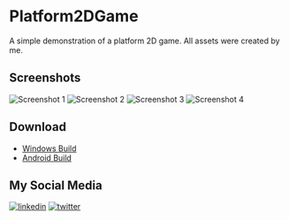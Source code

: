 
# Platform2DGame

A simple demonstration of a platform 2D game. All assets were created by me.


## Screenshots

![Screenshot 1](https://lh3.googleusercontent.com/WnSUpo1HMSQ35D4uTEcQCmdQ6O11rwReKns8_0ATd-5tvjtoicfUcw79zwJMYGN7rkI=w400)
![Screenshot 2](https://lh4.googleusercontent.com/5mojAxwm9Xf2RazWs2G1UdDyN_NHzA0v_X1e04Xw9e4HyODSghCUZyqi_Pq_vO3TlzE=w400)
![Screenshot 3](https://lh4.googleusercontent.com/fcqU3NE-tBCf8OA03Tg-IvvQns4cj6PmhVeadtZzSXdEmHQiXver_CetcP4d9WniCpQ=w400)
![Screenshot 4](https://lh3.googleusercontent.com/KLu2XgD-5vjET98Oo3yILOhwXeeEhGa4HYS8dWmiASpb3P5Q-dcHrfJ0c2pxEbx0hCc=w400)

## Download

- [Windows Build](https://drive.google.com/file/d/1ErFcMg_rNsbob9QCJWNyiEf3BYWc3F5X/view?usp=sharing)
- [Android Build](https://drive.google.com/file/d/1K3xulxyKquk3Nu_gsfd_sLIwxLj67Z6i/view?usp=sharing)
## My Social Media
[![linkedin](https://img.shields.io/badge/linkedin-0A66C2?style=for-the-badge&logo=linkedin&logoColor=white)](https://www.linkedin.com/in/reginaldo-junior-230b97196)
[![twitter](https://img.shields.io/badge/twitter-1DA1F2?style=for-the-badge&logo=twitter&logoColor=white)](https://twitter.com/juniorcorreia28)

